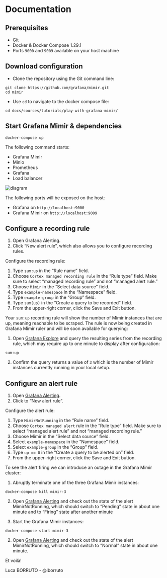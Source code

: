 # Documentation
## Prerequisites

- Git
- Docker & Docker Compose 1.29.1
- Ports `9000` and `9009` available on your host machine

## Download configuration

- Clone the repository  using the Git command line:

```
git clone https://github.com/grafana/mimir.git
cd mimir
```

- Use `cd` to navigate to the docker compose file:

```
cd docs/sources/tutorials/play-with-grafana-mimir/
```

## Start Grafana Mimir & dependencies

```
docker-compose up
```
The following command starts:

- Grafana Mimir 
- Minio
- Prometheus
- Grafana
- Load balancer

![diagram](https://grafana.com/tutorials/play-with-grafana-mimir/tutorial-architecture.png)

The following ports will be exposed on the host:

- Grafana on `http://localhost:9000`
- Grafana Mimir on `http://localhost:9009`

## Configure a recording rule

1. Open Grafana Alerting.
2. Click “New alert rule”, which also allows you to configure recording rules.

Configure the recording rule:
1. Type `sum:up` in the “Rule name” field.
2. Choose `Cortex managed recording rule` in the “Rule type” field. Make sure to select “managed recording rule” and not “managed alert rule.”
3. Choose `Mimir` in the “Select data source” field.
4. Type `example-namespace` in the “Namespace” field.
5. Type `example-group` in the “Group” field.
6. Type `sum(up)` in the “Create a query to be recorded” field.
7. From the upper-right corner, click the Save and Exit button.

Your `sum:up` recording rule will show the number of Mimir instances that are up, meaning reachable to be scraped. The rule is now being created in Grafana Mimir ruler and will be soon available for querying:

1. Open [Grafana Explore](http://localhost:9000/explore?orgId=1&left=%7B%22datasource%22:%22Mimir%22,%22queries%22:%5B%7B%22refId%22:%22A%22,%22instant%22:true,%22range%22:true,%22exemplar%22:true,%22expr%22:%22sum:up%22%7D%5D,%22range%22:%7B%22from%22:%22now-1h%22,%22to%22:%22now%22%7D%7D) and query the resulting series from the recording rule, which may require up to one minute to display after configuration:
```
sum:up
```
2. Confirm the query returns a value of `3` which is the number of Mimir instances currently running in your local setup.

## Configure an alert rule

1. Open [Grafana Alerting](http://localhost:9000/alerting/list).
2. Click to “New alert rule”.

Configure the alert rule:
1. Type `MimirNotRunning` in the “Rule name” field.
2. Choose `Cortex managed alert` rule in the “Rule type” field. Make sure to select “managed alert rule” and not “managed recording rule.”
3. Choose Mimir in the “Select data source” field.
4. Select `example-namespace` in the “Namespace” field.
5. Select `example-group` in the “Group” field.
6. Type `up == 0` in the “Create a query to be alerted on” field.
7. From the upper-right corner, click the Save and Exit button.

To see the alert firing we can introduce an outage in the Grafana Mimir cluster:

1. Abruptly terminate one of the three Grafana Mimir instances:
```
docker-compose kill mimir-3
```
2. Open [Grafana Alerting](http://localhost:9000/alerting/list) and check out the state of the alert MimirNotRunning, which should switch to “Pending” state in about one minute and to “Firing” state after another minute

1. Start the Grafana Mimir instances:
```
docker-compose start mimir-3
```
2. Open [Grafana Alerting](http://localhost:9000/alerting/list) and check out the state of the alert MimirNotRunning, which should switch to “Normal” state in about one minute.

Et voilà!

Luca BORRUTO - @lborruto
